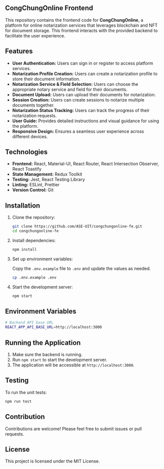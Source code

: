 ## CongChungOnline Frontend

This repository contains the frontend code for **CongChungOnline**, a platform for online notarization services that leverages blockchain and NFT for document storage. This frontend interacts with the provided backend to facilitate the user experience.

## Features

- **User Authentication:** Users can sign in or register to access platform services.
- **Notarization Profile Creation:** Users can create a notarization profile to store their document information.
- **Notarization Service & Field Selection:** Users can choose the appropriate notary service and field for their documents.
- **Document Upload:** Users can upload their documents for notarization.
- **Session Creation:** Users can create sessions to notarize multiple documents together.
- **Notarization Status Tracking:** Users can track the progress of their notarization requests.
- **User Guide:** Provides detailed instructions and visual guidance for using the platform.
- **Responsive Design:** Ensures a seamless user experience across different devices.

## Technologies

- **Frontend:** React, Material-UI, React Router, React Intersection Observer, React Toastify
- **State Management:** Redux Toolkit
- **Testing:** Jest, React Testing Library
- **Linting:** ESLint, Prettier
- **Version Control:** Git

## Installation

1. Clone the repository:

   ```bash
   git clone https://github.com/ASE-UIT/congchungonline-fe.git
   cd congchungonline-fe
   ```

2. Install dependencies:

   ```bash
   npm install
   ```

3. Set up environment variables:

   Copy the `.env.example` file to `.env` and update the values as needed.

   ```bash
   cp .env.example .env
   ```

4. Start the development server:

   ```bash
   npm start
   ```

## Environment Variables

```bash
# Backend API base URL
REACT_APP_API_BASE_URL=http://localhost:3000
```

## Running the Application

1. Make sure the backend is running.
2. Run `npm start` to start the development server.
3. The application will be accessible at `http://localhost:3000`.

## Testing

To run the unit tests:

```bash
npm run test
```

## Contribution

Contributions are welcome! Please feel free to submit issues or pull requests.

## License

This project is licensed under the MIT License.
```
